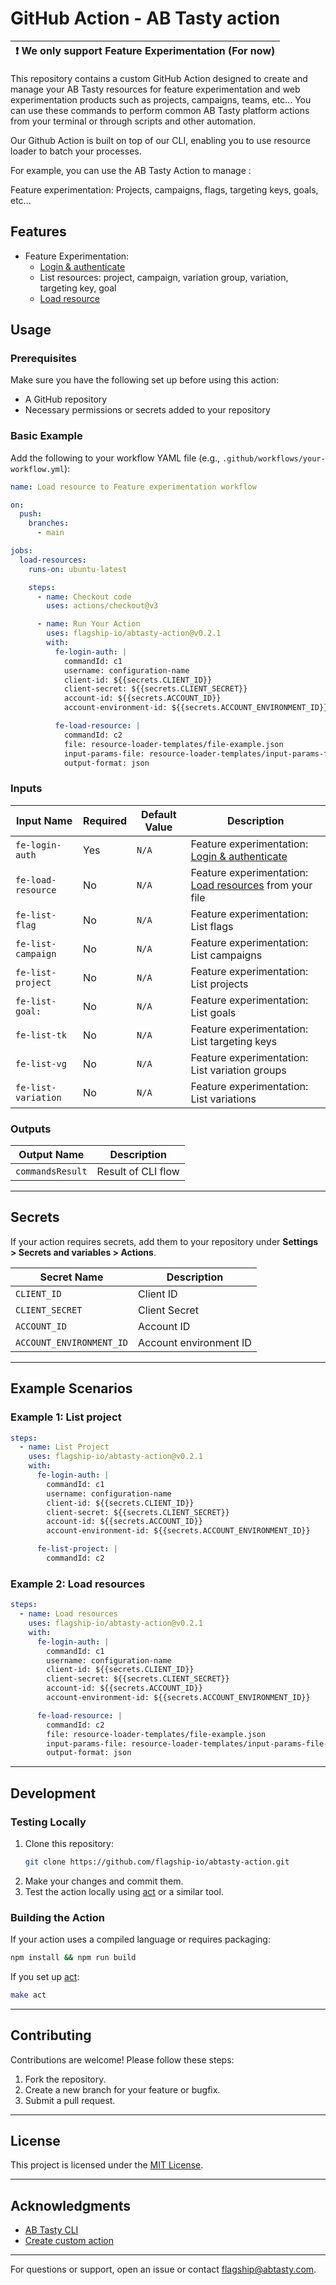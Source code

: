 # GitHub Action - AB Tasty action

| :exclamation: We only support Feature Experimentation (For now) |
| --------------------------------------------------------------- |

This repository contains a custom GitHub Action designed to create and manage
your AB Tasty resources for feature experimentation and web experimentation
products such as projects, campaigns, teams, etc... You can use these commands
to perform common AB Tasty platform actions from your terminal or through
scripts and other automation.

Our Github Action is built on top of our CLI, enabling you to use resource
loader to batch your processes.

For example, you can use the AB Tasty Action to manage :

Feature experimentation: Projects, campaigns, flags, targeting keys, goals,
etc...

## Features

- Feature Experimentation:
  - [Login & authenticate](https://docs.developers.flagship.io/docs/feature-experimentation-authentication#/)
  - List resources: project, campaign, variation group, variation, targeting
    key, goal
  - [Load resource](https://docs.developers.flagship.io/docs/feature-experimentation-resource#/)

## Usage

### Prerequisites

Make sure you have the following set up before using this action:

- A GitHub repository
- Necessary permissions or secrets added to your repository

### Basic Example

Add the following to your workflow YAML file (e.g.,
`.github/workflows/your-workflow.yml`):

```yaml
name: Load resource to Feature experimentation workflow

on:
  push:
    branches:
      - main

jobs:
  load-resources:
    runs-on: ubuntu-latest

    steps:
      - name: Checkout code
        uses: actions/checkout@v3

      - name: Run Your Action
        uses: flagship-io/abtasty-action@v0.2.1
        with:
          fe-login-auth: |
            commandId: c1
            username: configuration-name
            client-id: ${{secrets.CLIENT_ID}}
            client-secret: ${{secrets.CLIENT_SECRET}}
            account-id: ${{secrets.ACCOUNT_ID}}
            account-environment-id: ${{secrets.ACCOUNT_ENVIRONMENT_ID}}

          fe-load-resource: |
            commandId: c2
            file: resource-loader-templates/file-example.json
            input-params-file: resource-loader-templates/input-params-file-example.json
            output-format: json
```

### Inputs

| Input Name          | Required | Default Value | Description                                                                                                                           |
| ------------------- | -------- | ------------- | ------------------------------------------------------------------------------------------------------------------------------------- |
| `fe-login-auth`     | Yes      | `N/A`         | Feature experimentation: [Login & authenticate](https://docs.developers.flagship.io/docs/feature-experimentation-authentication#/)    |
| `fe-load-resource`  | No       | `N/A`         | Feature experimentation: [Load resources](https://docs.developers.flagship.io/docs/feature-experimentation-resource#/) from your file |
| `fe-list-flag`      | No       | `N/A`         | Feature experimentation: List flags                                                                                                   |
| `fe-list-campaign`  | No       | `N/A`         | Feature experimentation: List campaigns                                                                                               |
| `fe-list-project`   | No       | `N/A`         | Feature experimentation: List projects                                                                                                |
| `fe-list-goal:`     | No       | `N/A`         | Feature experimentation: List goals                                                                                                   |
| `fe-list-tk`        | No       | `N/A`         | Feature experimentation: List targeting keys                                                                                          |
| `fe-list-vg`        | No       | `N/A`         | Feature experimentation: List variation groups                                                                                        |
| `fe-list-variation` | No       | `N/A`         | Feature experimentation: List variations                                                                                              |

### Outputs

| Output Name      | Description        |
| ---------------- | ------------------ |
| `commandsResult` | Result of CLI flow |

---

## Secrets

If your action requires secrets, add them to your repository under **Settings >
Secrets and variables > Actions**.

| Secret Name              | Description            |
| ------------------------ | ---------------------- |
| `CLIENT_ID`              | Client ID              |
| `CLIENT_SECRET`          | Client Secret          |
| `ACCOUNT_ID`             | Account ID             |
| `ACCOUNT_ENVIRONMENT_ID` | Account environment ID |

---

## Example Scenarios

### Example 1: List project

```yaml
steps:
  - name: List Project
    uses: flagship-io/abtasty-action@v0.2.1
    with:
      fe-login-auth: |
        commandId: c1
        username: configuration-name
        client-id: ${{secrets.CLIENT_ID}}
        client-secret: ${{secrets.CLIENT_SECRET}}
        account-id: ${{secrets.ACCOUNT_ID}}
        account-environment-id: ${{secrets.ACCOUNT_ENVIRONMENT_ID}}

      fe-list-project: |
        commandId: c2
```

### Example 2: Load resources

```yaml
steps:
  - name: Load resources
    uses: flagship-io/abtasty-action@v0.2.1
    with:
      fe-login-auth: |
        commandId: c1
        username: configuration-name
        client-id: ${{secrets.CLIENT_ID}}
        client-secret: ${{secrets.CLIENT_SECRET}}
        account-id: ${{secrets.ACCOUNT_ID}}
        account-environment-id: ${{secrets.ACCOUNT_ENVIRONMENT_ID}}

      fe-load-resource: |
        commandId: c2
        file: resource-loader-templates/file-example.json
        input-params-file: resource-loader-templates/input-params-file-example.json
        output-format: json
```

---

## Development

### Testing Locally

1. Clone this repository:
   ```bash
   git clone https://github.com/flagship-io/abtasty-action.git
   ```
2. Make your changes and commit them.
3. Test the action locally using [act](https://github.com/nektos/act) or a
   similar tool.

### Building the Action

If your action uses a compiled language or requires packaging:

```bash
npm install && npm run build
```

If you set up [act](https://github.com/nektos/act):

```bash
make act
```

---

## Contributing

Contributions are welcome! Please follow these steps:

1. Fork the repository.
2. Create a new branch for your feature or bugfix.
3. Submit a pull request.

---

## License

This project is licensed under the [MIT License](LICENSE).

---

## Acknowledgments

- [AB Tasty CLI](https://docs.developers.flagship.io/docs/abtasty-command-line-interface#/)
- [Create custom action](https://docs.github.com/en/actions/sharing-automations/creating-actions/creating-a-javascript-action)

---

For questions or support, open an issue or contact flagship@abtasty.com.
